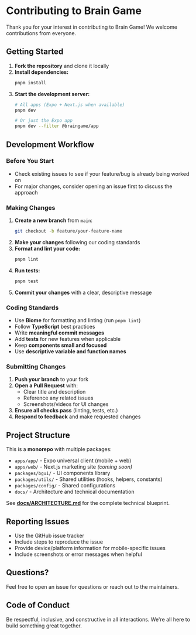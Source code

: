 # Contributing to Brain Game

Thank you for your interest in contributing to Brain Game! We welcome contributions from everyone.

## Getting Started

1. **Fork the repository** and clone it locally
2. **Install dependencies:**
   ```bash
   pnpm install
   ```
3. **Start the development server:**
   ```bash
   # All apps (Expo + Next.js when available)
   pnpm dev
   
   # Or just the Expo app
   pnpm dev --filter @braingame/app
   ```

## Development Workflow

### Before You Start
- Check existing issues to see if your feature/bug is already being worked on
- For major changes, consider opening an issue first to discuss the approach

### Making Changes
1. **Create a new branch** from `main`:
   ```bash
   git checkout -b feature/your-feature-name
   ```
2. **Make your changes** following our coding standards
3. **Format and lint your code:**
   ```bash
   pnpm lint
   ```
4. **Run tests:**
   ```bash
   pnpm test
   ```
5. **Commit your changes** with a clear, descriptive message

### Coding Standards
- Use **Biome** for formatting and linting (run `pnpm lint`)
- Follow **TypeScript** best practices
- Write **meaningful commit messages**
- Add **tests** for new features when applicable
- Keep **components small and focused**
- Use **descriptive variable and function names**

### Submitting Changes
1. **Push your branch** to your fork
2. **Open a Pull Request** with:
   - Clear title and description
   - Reference any related issues
   - Screenshots/videos for UI changes
3. **Ensure all checks pass** (linting, tests, etc.)
4. **Respond to feedback** and make requested changes

## Project Structure
This is a **monorepo** with multiple packages:

- `apps/app/` - Expo universal client (mobile + web)
- `apps/web/` - Next.js marketing site *(coming soon)*
- `packages/bgui/` - UI components library
- `packages/utils/` - Shared utilities (hooks, helpers, constants)
- `packages/config/` - Shared configurations
- `docs/` - Architecture and technical documentation

See **[docs/ARCHITECTURE.md](docs/ARCHITECTURE.md)** for the complete technical blueprint.

## Reporting Issues
- Use the GitHub issue tracker
- Include steps to reproduce the issue
- Provide device/platform information for mobile-specific issues
- Include screenshots or error messages when helpful

## Questions?
Feel free to open an issue for questions or reach out to the maintainers.

## Code of Conduct
Be respectful, inclusive, and constructive in all interactions. We're all here to build something great together. 